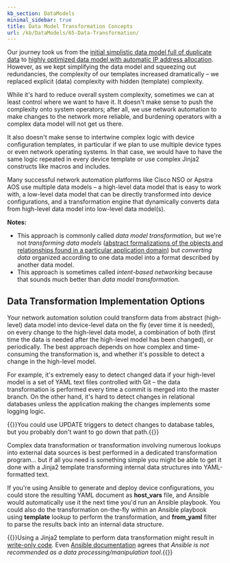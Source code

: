 ```yaml
---
kb_section: DataModels
minimal_sidebar: true
title: Data Model Transformation Concepts
url: /kb/DataModels/65-Data-Transformation/
---
```

Our journey took us from the [initial simplistic data model full of duplicate data](index.html) to [highly optimized data model with automatic IP address allocation](40-Link%20Prefixes.html). However, as we kept simplifying the data model and squeezing out redundancies, the complexity of our templates increased dramatically &ndash; we replaced explicit (data) complexity with hidden (template) complexity.

While it's hard to reduce overall system complexity, sometimes we can at least control where we want to have it. It doesn't make sense to push the complexity onto system operators; after all, we use network automation to make changes to the network more reliable, and burdening operators with a complex data model will not get us there. 

It also doesn't make sense to intertwine complex logic with device configuration templates, in particular if we plan to use multiple device types or even network operating systems. In that  case, we would have to have the same logic repeated in every device template or use complex Jinja2 constructs like macros and includes.

Many successful network automation platforms like Cisco NSO or Apstra AOS use multiple data models &ndash; a high-level data model that is easy to work with, a low-level data model that can be directly transformed into device configurations, and a transformation engine that dynamically converts data from high-level data model into low-level data model(s).

**Notes:**

* This approach is commonly called *data model transformation*, but we're not *transforming data models* ([abstract formalizations of the objects and relationships found in a particular application domain](https://en.wikipedia.org/wiki/Data_model)) but *converting data* organized according to one data model into a format described by another data model.
* This approach is sometimes called *intent-based networking* because that sounds much better than *data model transformation*.

## Data Transformation Implementation Options

Your network automation solution could transform data from abstract (high-level) data model into device-level data on the fly (ever time it is needed), on every change to the high-level data model, a combination of both (first time the data is needed after the high-level model has been changed), or periodically. The best approach depends on how complex and time-consuming the transformation is, and whether it's possible to detect a change in the high-level model.

For example, it's extremely easy to detect changed data if your high-level model is a set of YAML text files controlled with Git &ndash; the data transformation is performed every time a commit is merged into the master branch. On the other hand, it's hard to detect changes in relational databases unless the application making the changes implements some logging logic.

{{<note note>}}You could use UPDATE triggers to detect changes to database tables, but you probably don't want to go down that path.{{</note>}}

Complex data transformation or transformation involving numerous lookups into external data sources is best performed in a dedicated transformation program... but if all you need is something simple you might be able to get it done with a Jinja2 template transforming internal data structures into YAML-formatted text.

If you're using Ansible to generate and deploy device configurations, you could store the resulting YAML document as **host_vars** file, and Ansible would automatically use it the next time you'd run an Ansible playbook. You could also do the transformation on-the-fly within an Ansible playbook using **template** lookup to perform the transformation, and **from_yaml** filter to parse the results back into an internal data structure.

{{<note warn>}}Using a Jinja2 template to perform data transformation might result in [write-only code](https://blog.ipspace.net/2018/04/avoid-write-only-code.html). Even [Ansible documentation](https://docs.ansible.com/ansible/latest/user_guide/complex_data_manipulation.html) agrees that *Ansible is not recommended as a data processing/manipulation tool*.{{</note>}}

<!-- need a comment -->
